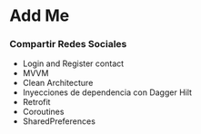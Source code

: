 # Add Me
### Compartir Redes Sociales
- Login and Register contact
- MVVM
- Clean Architecture
- Inyecciones de dependencia con Dagger Hilt
- Retrofit 
- Coroutines
- SharedPreferences
